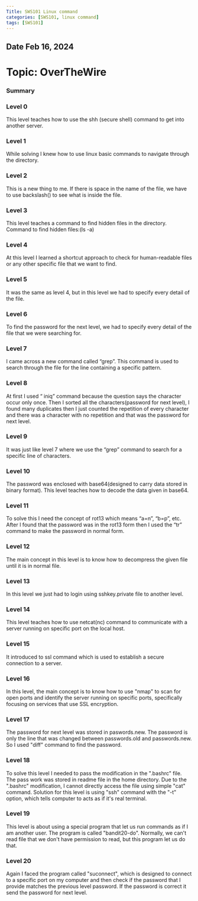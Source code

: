 ```yaml
---
Title: SWS101 Linux command
categories: [SWS101, linux command]
tags: [SWS101]
---
```


## Date Feb 16, 2024
# Topic: OverTheWire

### Summary

### Level 0
This level teaches how to use the shh (secure shell) command to get into another server.

### Level 1
While solving I knew how to use linux basic commands to navigate through the directory.

### Level 2
This is a new thing to me. If there is space in the name of the file, we have to use backslash(\) to see what is inside the file.

### Level 3
This level teaches a command to find hidden files in the directory.
Command to find hidden files:(ls -a)

### Level 4
At this level I learned a shortcut approach to check for human-readable files or any other specific file that we want to find. 

### Level 5
It was the same as level 4, but in this level we had to specify every detail of the file.

### Level 6
To find the password for the next level, we had to specify every detail of  the file that we were searching for.

### Level 7
I came across a new command called “grep”. This command is used to search through the file for the line containing a specific pattern.

### Level 8
At first I used “ iniq” command because the question says the character occur only once. Then I sorted all the characters(password for next level), I found many duplicates then I just counted the repetition of every character and there was a character with  no repetition and that was the password for next level.

### Level 9
It was just like level 7 where we use the “grep” command to search for a specific line of characters.


### Level 10
The password was enclosed with base64(designed to carry data stored in binary format). This level teaches how to decode the data given in base64.

### Level 11
To solve this I need the concept of rot13 which  means “a=n”, “b=p”, etc. After I found that the password was in the rot13 form then I used the “tr” command to make the password in normal form.

### Level 12
The main concept in this level is to know how to decompress the given file until it is in normal file.  

### Level 13
In this level we just had to login using sshkey.private file to another level.

### Level 14
This level teaches how to use netcat(nc) command to communicate with a server running on specific port on the local host.

### Level 15
It introduced to ssl command which is used to establish a secure connection to a server.

### Level 16
In this level, the main concept is to know how to use "nmap" to scan for open ports and identify the server running on specific ports, specifically focusing on services that use SSL encryption.

### Level 17
The password for next level was stored in paswords.new. The password is only the line that was changed between passwords.old and passwords.new. So I used "diff" command to find the password. 

### Level 18
To solve this level I needed to pass the modification in the ".bashrc" file. The pass work was stored in readme file in the home directory. Due to the ".bashrc" modification, I cannot directly access the file using simple "cat" command. Solution for this level is using "ssh" command with the "-t" option, which tells computer to acts as if it's real terminal.

### Level 19
This level is about using a special program that let us run commands as if I am another user. The program is called "bandit20-do". Normally, we can't read file that we don't have permission to read, but this program let us do that.

### Level 20
Again I faced the program called "suconnect", which is designed to connect to a specific port on my computer and then check if the password that I provide matches the previous level password. If the password is correct it send the password for next level.